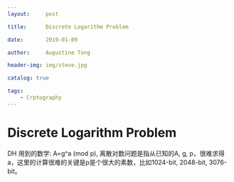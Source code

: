 ```yaml
---
layout:     post

title:      Discrete Logarithm Problem

date:       2019-01-09

author:     Augustine Tong

header-img: img/steve.jpg

catalog: true

tags:
    - Crptography
---
```


# Discrete Logarithm Problem
DH 用到的数学: A=g^a (mod p), 离散对数问题是指从已知的A, g, p，很难求得a，这里的计算很难的关键是p是个很大的素数，比如1024-bit, 2048-bit, 3076-bit。